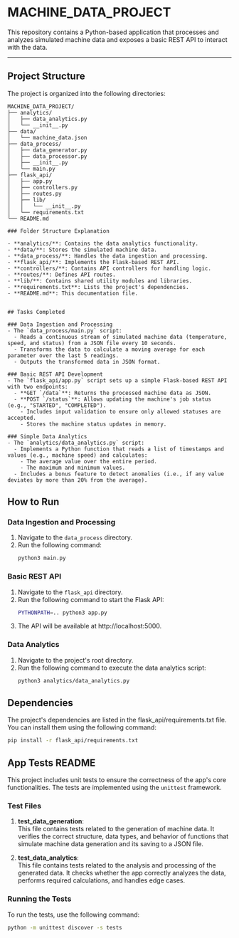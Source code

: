 # MACHINE_DATA_PROJECT

This repository contains a Python-based application that processes and analyzes simulated machine data and exposes a basic REST API to interact with the data.

---

## Project Structure

The project is organized into the following directories:

```plaintext
MACHINE_DATA_PROJECT/
├── analytics/
│   ├── data_analytics.py
│   └── __init__.py
├── data/
│   └── machine_data.json
├── data_process/
│   ├── data_generator.py
│   ├── data_processor.py
│   ├── __init__.py
│   └── main.py
├── flask_api/
│   ├── app.py
│   ├── controllers.py
│   ├── routes.py
│   ├── lib/
│   │   └── __init__.py
│   └── requirements.txt
└── README.md

### Folder Structure Explanation

- **analytics/**: Contains the data analytics functionality.
- **data/**: Stores the simulated machine data.
- **data_process/**: Handles the data ingestion and processing.
- **flask_api/**: Implements the Flask-based REST API.
- **controllers/**: Contains API controllers for handling logic.
- **routes/**: Defines API routes.
- **lib/**: Contains shared utility modules and libraries.
- **requirements.txt**: Lists the project's dependencies.
- **README.md**: This documentation file.


## Tasks Completed

### Data Ingestion and Processing
- The `data_process/main.py` script:
  - Reads a continuous stream of simulated machine data (temperature, speed, and status) from a JSON file every 10 seconds.
  - Transforms the data to calculate a moving average for each parameter over the last 5 readings.
  - Outputs the transformed data in JSON format.

### Basic REST API Development
- The `flask_api/app.py` script sets up a simple Flask-based REST API with two endpoints:
  - **GET `/data`**: Returns the processed machine data as JSON.
  - **POST `/status`**: Allows updating the machine's job status (e.g., "STARTED", "COMPLETED").
    - Includes input validation to ensure only allowed statuses are accepted.
    - Stores the machine status updates in memory.

### Simple Data Analytics
- The `analytics/data_analytics.py` script:
  - Implements a Python function that reads a list of timestamps and values (e.g., machine speed) and calculates:
    - The average value over the entire period.
    - The maximum and minimum values.
  - Includes a bonus feature to detect anomalies (i.e., if any value deviates by more than 20% from the average).
```

## How to Run

### Data Ingestion and Processing

1. Navigate to the `data_process` directory.
2. Run the following command:
   ```bash
   python3 main.py
   ```

### Basic REST API

1. Navigate to the `flask_api` directory.
2. Run the following command to start the Flask API:
   ```bash
   PYTHONPATH=.. python3 app.py
   ```
3. The API will be available at http://localhost:5000.

### Data Analytics

1. Navigate to the project's root directory.
2. Run the following command to execute the data analytics script:
   ```bash
   python3 analytics/data_analytics.py
   ```

## Dependencies

The project's dependencies are listed in the flask_api/requirements.txt file. You can install them using the following command:

```bash
pip install -r flask_api/requirements.txt
```

## App Tests README

This project includes unit tests to ensure the correctness of the app's core functionalities. The tests are implemented using the `unittest` framework.

### Test Files

1. **test_data_generation**:  
   This file contains tests related to the generation of machine data. It verifies the correct structure, data types, and behavior of functions that simulate machine data generation and its saving to a JSON file.

2. **test_data_analytics**:  
   This file contains tests related to the analysis and processing of the generated data. It checks whether the app correctly analyzes the data, performs required calculations, and handles edge cases.

### Running the Tests

To run the tests, use the following command:

```bash
python -m unittest discover -s tests
```
